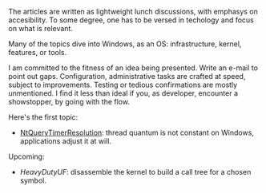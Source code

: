The articles are written as lightweight lunch discussions, with emphasys on accesibility.
To some degree, one has to be versed in techology and focus on what is relevant.

Many of the topics dive into Windows, as an OS: infrastructure, kernel, features,
or tools.

I am committed to the fitness of an idea being presented. Write an e-mail to point out
gaps. Configuration, administrative tasks are crafted at speed, subject to improvements.
Testing or tedious confirmations are mostly unmentioned. I find it less than ideal if
you, as developer, encounter a showstopper, by going with the flow.

Here's the first topic:
- [NtQueryTimerResolution](./NtQueryTimerResolution/usleep.md): thread quantum is not
constant on Windows, applications adjust it at will.

Upcoming:
- *HeavyDutyUF*: disassemble the kernel to build a call tree for a chosen symbol.
